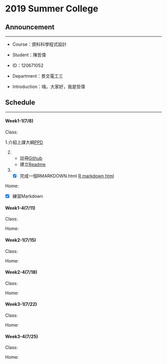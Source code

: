 # 2019 Summer College

## Announcement
---
- Course：資料科學程式設計

- Student：陳哲偉

* ID：120671052

* Department：景文電工三

* Introduction：嗨，大家好，我是哲偉

## Schedule
---
#### Week1-1(7/8)

Class:
      
1.介紹上課大綱[PPD](https://docs.google.com/presentation/d/e/2PACX-1vRNotYqGl42khFyyjuiRYQ9cOOwNsBgGXgW-IBoIJDdiG6T2Adw2X-SO4dDGPhKqd7JlEb3ku9Hmn_7/pub?start=false&loop=false&delayms=3000&slide=id.p)
      
2. - 註冊[Github](https://jeff6578.github.io/alan/)
   - 建立[Readme](https://jeff6578.github.io/alan/README.md)
  
      
3. - [x] 完成一個RMARKDOWN.html
      [R markdown html](https://jeff6578.github.io/alan/Week1/RMarkdown.html "test")

Home:
- [x] 練習Markdown



#### Week1-4(7/11)

Class:

Home:

#### Week2-1(7/15)

Class:

Home:

#### Week2-4(7/18)

Class:

Home:

#### Week3-1(7/22)

Class:

Home:

#### Week3-4(7/25)

Class:

Home:
